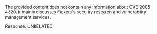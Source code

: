 The provided content does not contain any information about CVE-2005-4320. It mainly discusses Flexera's security research and vulnerability management services.

Response: UNRELATED
